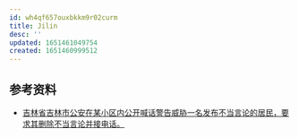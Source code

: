 ```yaml
---
id: wh4qf657ouxbkkm9r02curm
title: Jilin
desc: ''
updated: 1651461049754
created: 1651460999512
---
```


## 参考资料

- [吉林省吉林市公安在某小区内公开喊话警告威胁一名发布不当言论的居民，要求其删除不当言论并接电话。](https://twitter.com/SpeechFreedomCN/status/1512369519754465289?cxt=HHwWksC-oZeEgv0pAAAA)